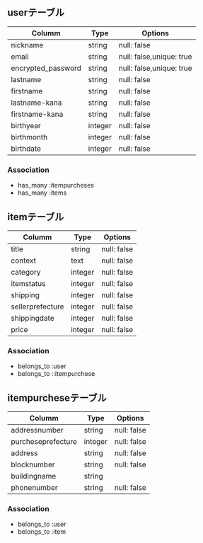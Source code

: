 ## userテーブル

 | Columm               |  Type  | Options                 |
 | -------------------- |  ----  | ----------------------- |
 | nickname             | string | null: false             |
 | email                | string |null: false,unique: true |
 | encrypted_password   | string |null: false,unique: true |
 | lastname             | string | null: false             |
 | firstname            | string | null: false             |
 | lastname-kana        | string | null: false             |
 | firstname-kana       | string | null: false             |
 | birthyear            | integer | null: false             |
 | birthmonth           | integer | null: false             |
 | birthdate            | integer | null: false             |

 ### Association
 - has_many :itempurcheses
 - has_many :items

## itemテーブル

 | Columm               |  Type  | Options                 |
 | -------------------- |  ----  | ----------------------- |
 | title                | string | null: false             |
 | context              | text   | null: false             |
 | category             | integer | null: false             |
 | itemstatus           | integer | null: false             |
 | shipping             | integer | null: false             |
 | sellerprefecture     | integer | null: false             |
 | shippingdate         | integer | null: false             |
 | price                | integer | null: false             |
 
### Association
- belongs_to :user
- belongs_to ::itempurchese

## itempurcheseテーブル

 | Columm               |  Type  | Options                 |
 | -------------------- |  ----  | ----------------------- |
 | addressnumber        | string | null: false             |
 | purcheseprefecture   | integer | null: false             |
 | address              | string | null: false             |
 | blocknumber          | string | null: false             |
 | buildingname         | string |                         |
 | phonenumber          | string | null: false             |

 ### Association
 - belongs_to :user
 - belongs_to :item